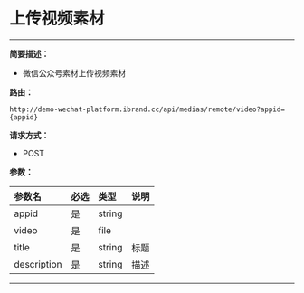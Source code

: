 
# 上传视频素材
 ****

**简要描述：**


- 微信公众号素材上传视频素材



**路由：**

```
http://demo-wechat-platform.ibrand.cc/api/medias/remote/video?appid={appid}

```
**请求方式：**
- POST

**参数：**

|参数名|必选|类型|说明|
|:----    |:---|:----- |-----   |
|appid |是  |string |  |
|video |是  |file |  |
|title |是  |string | 标题 |
|description |是  |string |  描述|
 ****



